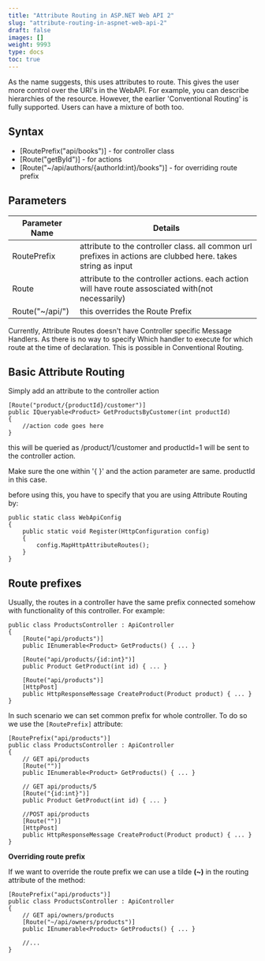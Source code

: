 ```yaml
---
title: "Attribute Routing in ASP.NET Web API 2"
slug: "attribute-routing-in-aspnet-web-api-2"
draft: false
images: []
weight: 9993
type: docs
toc: true
---
```


As the name suggests, this uses attributes to route. This gives the user more control over the URI's in the WebAPI. For example, you can describe hierarchies of the resource. However, the earlier 'Conventional Routing' is fully supported. Users can have a mixture of both too.

## Syntax
 - [RoutePrefix("api/books")]  - for controller class   
 - [Route("getById")]          - for actions
 - [Route("~/api/authors/{authorId:int}/books")]  - for overriding route prefix

  


## Parameters
| Parameter Name | Details |
| ------ | ------ |
| RoutePrefix   | attribute to the controller class. all common url prefixes in actions are clubbed here. takes string as input    |
| Route   |  attribute to the controller actions. each action will have route assosciated with(not necessarily)    |
| Route("~/api/")   |  this overrides the Route Prefix   |

Currently, Attribute Routes doesn't have Controller specific Message Handlers. As there is no way to specify Which handler to execute for which route at the time of declaration. This is possible in Conventional Routing.

## Basic Attribute Routing

Simply add an attribute to the controller action

    [Route("product/{productId}/customer")]
    public IQueryable<Product> GetProductsByCustomer(int productId) 
    { 
        //action code goes here 
    }
this will be queried as /product/1/customer and productId=1 will be sent to the controller action.

Make sure the one within '{ }' and the action parameter are same. productId in this case.

before using this, you have to specify that you are using Attribute Routing by:

    public static class WebApiConfig
    {
        public static void Register(HttpConfiguration config)
        {
            config.MapHttpAttributeRoutes();
        }
    }

## Route prefixes
Usually, the routes in a controller have the same prefix connected somehow with functionality of this controller. For example:

    public class ProductsController : ApiController
    {
        [Route("api/products")]
        public IEnumerable<Product> GetProducts() { ... }
    
        [Route("api/products/{id:int}")]
        public Product GetProduct(int id) { ... }
    
        [Route("api/products")]
        [HttpPost]
        public HttpResponseMessage CreateProduct(Product product) { ... }
    }

In such scenario we can set common prefix for whole controller. To do so we use the `[RoutePrefix]` attribute:


    [RoutePrefix("api/products")]
    public class ProductsController : ApiController
    {
        // GET api/products
        [Route("")]
        public IEnumerable<Product> GetProducts() { ... }
    
        // GET api/products/5
        [Route("{id:int}")]
        public Product GetProduct(int id) { ... }
    
        //POST api/products
        [Route("")]
        [HttpPost]
        public HttpResponseMessage CreateProduct(Product product) { ... }
    }

**Overriding route prefix**

If we want to override the route prefix we can use a tilde **(~)** in the routing attribute of the method:

    [RoutePrefix("api/products")]
    public class ProductsController : ApiController
    {
        // GET api/owners/products
        [Route("~/api/owners/products")]
        public IEnumerable<Product> GetProducts() { ... }
    
        //...
    }

